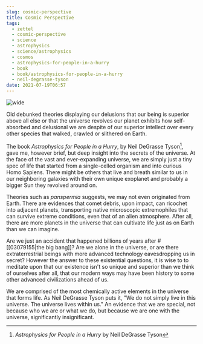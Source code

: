 ```yaml
---
slug: cosmic-perspective
title: Cosmic Perspective
tags:
  - zettel
  - cosmic-perspective
  - science
  - astrophysics
  - science/astrophysics
  - cosmos
  - astrophysics-for-people-in-a-hurry
  - book
  - book/astrophysics-for-people-in-a-hurry
  - neil-degrasse-tyson
date: 2021-07-19T06:57
---
```



![wide](https://cdn.pixabay.com/photo/2020/01/05/08/13/cosmos-4742520_1280.jpg "image from Pixabay (cc)")

Old debunked theories displaying our delusions that our being is superior above
all else or that the universe revolves our planet exhibits how self-absorbed and
delusional we are despite of our superior intellect over every other species
that walked, crawled or slithered on Earth.

The book _Astrophysics for People in a Hurry_, by Neil DeGrasse Tyson[^1], gave me,
however brief, but deep insight into the secrets of the universe. At the face of
the vast and ever-expanding universe, we are simply just a tiny spec of life
that started from a single-celled organism and into curious Homo Sapiens. There
might be others that live and breath similar to us in our neighboring galaxies
with their own unique exoplanet and probably a bigger Sun they revolved around
on.

Theories such as _panspermia_ suggests, we may not even originated from Earth.
There are evidences that comet debris, upon impact, can ricochet into adjacent
planets, transporting native microscopic extremophiles that can survive extreme
conditions, even that of an alien atmosphere. After all, there are more planets
in the universe that can cultivate life just as on Earth than we can imagine.

Are we just an accident that happened billions of years after
#[[03079155|the big bang]]? Are we alone in the universe, or are there
extraterrestrial beings with more advanced technology eavesdropping us in
secret? However the answer to these existential questions, it is wise to to
meditate upon that our existence isn't so unique and superior than we think of
ourselves after all, that our modern ways may have been history to some other
advanced civilizations ahead of us.

We are comprised of the most chemically active elements in the universe that
forms life. As Neil DeGrasse Tyson puts it, "We do not simply live in this
universe. The universe lives within us." An evidence that we are special, not
because who we are or what we do, but because we are one with the universe,
significantly insignificant.


[^1]: _Astrophysics for People in a Hurry_ by Neil DeGrasse Tyson
